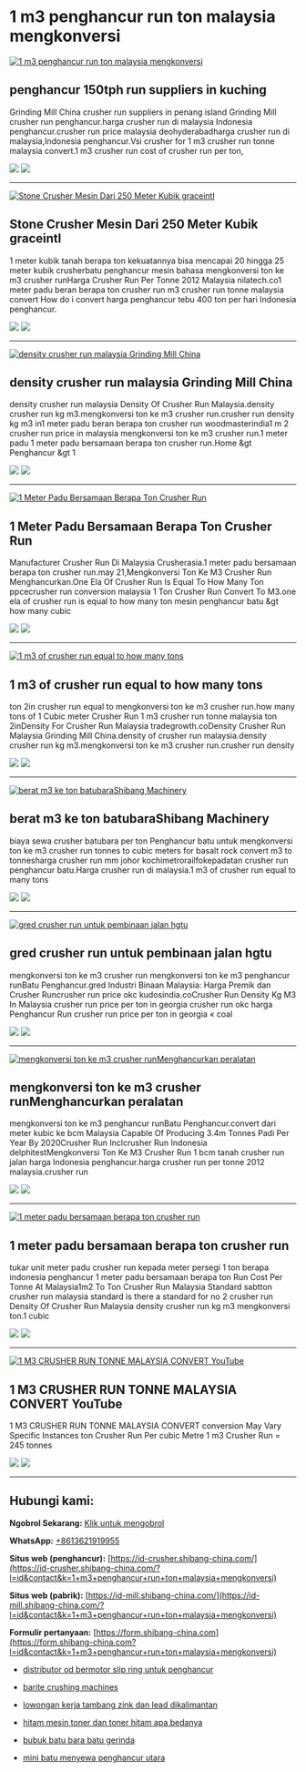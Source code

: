 # 1 m3 penghancur run ton malaysia mengkonversi

<a href="https://swt.shibang-china.com/?l=id&img&k=1+m3+penghancur+run+ton+malaysia+mengkonversi" target="_blank">![1 m3 penghancur run ton malaysia mengkonversi](http://static.shibang-china.com/all-800x300/1094.jpg)</a>

## penghancur 150tph run suppliers in kuching
Grinding Mill China crusher run suppliers in penang island Grinding Mill crusher run penghancur.harga crusher run di malaysia Indonesia penghancur.crusher run price malaysia deohyderabadharga crusher run di malaysia,Indonesia penghancur.Vsi crusher for 1 m3 crusher run tonne malaysia convert.1 m3 crusher run cost of crusher run per ton,


<a href="https://whatsapp.shibangsoft.com/WhatsApp.php" target="_blank" title="WhatsApp">![](http://static.shibang-china.com/icon/whatsapp.png)</a> <a href="https://swt.shibang-china.com/?l=id&icon&k=1+m3+penghancur+run+ton+malaysia+mengkonversi" target="_blank">![](http://static.shibang-china.com/icon/chat-id.png)</a>

---

<a href="https://swt.shibang-china.com/?l=id&img&k=1+m3+penghancur+run+ton+malaysia+mengkonversi" target="_blank">![Stone Crusher Mesin Dari 250 Meter Kubik graceintl](http://static.shibang-china.com/all-800x300/953.jpg)</a>

## Stone Crusher Mesin Dari 250 Meter Kubik graceintl
1 meter kubik tanah berapa ton kekuatannya bisa mencapai 20 hingga 25 meter kubik crusherbatu penghancur mesin bahasa mengkonversi ton ke m3 crusher runHarga Crusher Run Per Tonne 2012 Malaysia nilatech.co1 meter padu beran berapa ton crusher run m3 crusher run tonne malaysia convert How do i convert harga penghancur tebu 400 ton per hari Indonesia penghancur.


<a href="https://whatsapp.shibangsoft.com/WhatsApp.php" target="_blank" title="WhatsApp">![](http://static.shibang-china.com/icon/whatsapp.png)</a> <a href="https://swt.shibang-china.com/?l=id&icon&k=1+m3+penghancur+run+ton+malaysia+mengkonversi" target="_blank">![](http://static.shibang-china.com/icon/chat-id.png)</a>

---

<a href="https://swt.shibang-china.com/?l=id&img&k=1+m3+penghancur+run+ton+malaysia+mengkonversi" target="_blank">![density crusher run malaysia Grinding Mill China](http://static.shibang-china.com/all-800x300/795.jpg)</a>

## density crusher run malaysia Grinding Mill China
density crusher run malaysia Density Of Crusher Run Malaysia.density crusher run kg m3.mengkonversi ton ke m3 crusher run.crusher run density kg m3 in1 meter padu beran berapa ton crusher run woodmasterindia1 m 2 crusher run price in malaysia mengkonversi ton ke m3 crusher run.1 meter padu 1 meter padu bersamaan berapa ton crusher run.Home &gt Penghancur &gt 1


<a href="https://whatsapp.shibangsoft.com/WhatsApp.php" target="_blank" title="WhatsApp">![](http://static.shibang-china.com/icon/whatsapp.png)</a> <a href="https://swt.shibang-china.com/?l=id&icon&k=1+m3+penghancur+run+ton+malaysia+mengkonversi" target="_blank">![](http://static.shibang-china.com/icon/chat-id.png)</a>

---

<a href="https://swt.shibang-china.com/?l=id&img&k=1+m3+penghancur+run+ton+malaysia+mengkonversi" target="_blank">![1 Meter Padu Bersamaan Berapa Ton Crusher Run](http://static.shibang-china.com/all-800x300/304.jpg)</a>

## 1 Meter Padu Bersamaan Berapa Ton Crusher Run
Manufacturer Crusher Run Di Malaysia Crusherasia.1 meter padu bersamaan berapa ton crusher run.may 21,Mengkonversi Ton Ke M3 Crusher Run Menghancurkan.One Ela Of Crusher Run Is Equal To How Many Ton ppcecrusher run conversion malaysia 1 Ton Crusher Run Convert To M3.one ela of crusher run is equal to how many ton mesin penghancur batu &gt how many cubic


<a href="https://whatsapp.shibangsoft.com/WhatsApp.php" target="_blank" title="WhatsApp">![](http://static.shibang-china.com/icon/whatsapp.png)</a> <a href="https://swt.shibang-china.com/?l=id&icon&k=1+m3+penghancur+run+ton+malaysia+mengkonversi" target="_blank">![](http://static.shibang-china.com/icon/chat-id.png)</a>

---

<a href="https://swt.shibang-china.com/?l=id&img&k=1+m3+penghancur+run+ton+malaysia+mengkonversi" target="_blank">![1 m3 of crusher run equal to how many tons](http://static.shibang-china.com/all-800x300/1073.jpg)</a>

## 1 m3 of crusher run equal to how many tons
ton 2in crusher run equal to mengkonversi ton ke m3 crusher run.how many tons of 1 Cubic meter Crusher Run 1 m3 crusher run tonne malaysia ton 2inDensity For Crusher Run Malaysia tradegrowth.coDensity Crusher Run Malaysia Grinding Mill China.density of crusher run malaysia.density crusher run kg m3.mengkonversi ton ke m3 crusher run.crusher run density


<a href="https://whatsapp.shibangsoft.com/WhatsApp.php" target="_blank" title="WhatsApp">![](http://static.shibang-china.com/icon/whatsapp.png)</a> <a href="https://swt.shibang-china.com/?l=id&icon&k=1+m3+penghancur+run+ton+malaysia+mengkonversi" target="_blank">![](http://static.shibang-china.com/icon/chat-id.png)</a>

---

<a href="https://swt.shibang-china.com/?l=id&img&k=1+m3+penghancur+run+ton+malaysia+mengkonversi" target="_blank">![berat m3 ke ton batubaraShibang Machinery](http://static.shibang-china.com/all-800x300/365.jpg)</a>

## berat m3 ke ton batubaraShibang Machinery
biaya sewa crusher batubara per ton Penghancur batu untuk mengkonversi ton ke m3 crusher run tonnes to cubic meters for basalt rock convert m3 to tonnesharga crusher run mm johor kochimetrorailfokepadatan crusher run penghancur batu.Harga crusher run di malaysia.1 m3 of crusher run equal to many tons


<a href="https://whatsapp.shibangsoft.com/WhatsApp.php" target="_blank" title="WhatsApp">![](http://static.shibang-china.com/icon/whatsapp.png)</a> <a href="https://swt.shibang-china.com/?l=id&icon&k=1+m3+penghancur+run+ton+malaysia+mengkonversi" target="_blank">![](http://static.shibang-china.com/icon/chat-id.png)</a>

---

<a href="https://swt.shibang-china.com/?l=id&img&k=1+m3+penghancur+run+ton+malaysia+mengkonversi" target="_blank">![gred crusher run untuk pembinaan jalan hgtu](http://static.shibang-china.com/all-800x300/1378.jpg)</a>

## gred crusher run untuk pembinaan jalan hgtu
mengkonversi ton ke m3 crusher run mengkonversi ton ke m3 penghancur runBatu Penghancur.gred Industri Binaan Malaysia: Harga Premik dan Crusher Runcrusher run price okc kudosindia.coCrusher Run Density Kg M3 In Malaysia crusher run price per ton in georgia crusher run okc harga Penghancur Run crusher run price per ton in georgia « coal


<a href="https://whatsapp.shibangsoft.com/WhatsApp.php" target="_blank" title="WhatsApp">![](http://static.shibang-china.com/icon/whatsapp.png)</a> <a href="https://swt.shibang-china.com/?l=id&icon&k=1+m3+penghancur+run+ton+malaysia+mengkonversi" target="_blank">![](http://static.shibang-china.com/icon/chat-id.png)</a>

---

<a href="https://swt.shibang-china.com/?l=id&img&k=1+m3+penghancur+run+ton+malaysia+mengkonversi" target="_blank">![mengkonversi ton ke m3 crusher runMenghancurkan peralatan](http://static.shibang-china.com/all-800x300/858.jpg)</a>

## mengkonversi ton ke m3 crusher runMenghancurkan peralatan
mengkonversi ton ke m3 penghancur runBatu Penghancur.convert dari meter kubic ke bcm Malaysia Capable Of Producing 3.4m Tonnes Padi Per Year By 2020Crusher Run Inclcrusher Run Indonesia delphitestMengkonversi Ton Ke M3 Crusher Run 1 bcm tanah crusher run jalan harga Indonesia penghancur.harga crusher run per tonne 2012 malaysia.crusher run


<a href="https://whatsapp.shibangsoft.com/WhatsApp.php" target="_blank" title="WhatsApp">![](http://static.shibang-china.com/icon/whatsapp.png)</a> <a href="https://swt.shibang-china.com/?l=id&icon&k=1+m3+penghancur+run+ton+malaysia+mengkonversi" target="_blank">![](http://static.shibang-china.com/icon/chat-id.png)</a>

---

<a href="https://swt.shibang-china.com/?l=id&img&k=1+m3+penghancur+run+ton+malaysia+mengkonversi" target="_blank">![1 meter padu bersamaan berapa ton crusher run](http://static.shibang-china.com/all-800x300/1408.jpg)</a>

## 1 meter padu bersamaan berapa ton crusher run
tukar unit meter padu crusher run kepada meter persegi 1 ton berapa indonesia penghancur 1 meter padu bersamaan berapa ton Run Cost Per Tonne At Malaysia1m2 To Ton Crusher Run Malaysia Standard sabtton crusher run malaysia standard is there a standard for no 2 crusher run Density Of Crusher Run Malaysia density crusher run kg m3 mengkonversi ton.1 cubic


<a href="https://whatsapp.shibangsoft.com/WhatsApp.php" target="_blank" title="WhatsApp">![](http://static.shibang-china.com/icon/whatsapp.png)</a> <a href="https://swt.shibang-china.com/?l=id&icon&k=1+m3+penghancur+run+ton+malaysia+mengkonversi" target="_blank">![](http://static.shibang-china.com/icon/chat-id.png)</a>

---

<a href="https://swt.shibang-china.com/?l=id&img&k=1+m3+penghancur+run+ton+malaysia+mengkonversi" target="_blank">![1 M3 CRUSHER RUN TONNE MALAYSIA CONVERT YouTube](http://static.shibang-china.com/all-800x300/766.jpg)</a>

## 1 M3 CRUSHER RUN TONNE MALAYSIA CONVERT YouTube
1 M3 CRUSHER RUN TONNE MALAYSIA CONVERT conversion May Vary Specific Instances ton Crusher Run Per cubic Metre 1 m3 Crusher Run = 245 tonnes

<a href="https://whatsapp.shibangsoft.com/WhatsApp.php" target="_blank" title="WhatsApp">![](http://static.shibang-china.com/icon/whatsapp.png)</a> <a href="https://swt.shibang-china.com/?l=id&icon&k=1+m3+penghancur+run+ton+malaysia+mengkonversi" target="_blank">![](http://static.shibang-china.com/icon/chat-id.png)</a>

---
## Hubungi kami:

**Ngobrol Sekarang:** [Klik untuk mengobrol](https://swt.shibang-china.com?l=id&contact&k=1+m3+penghancur+run+ton+malaysia+mengkonversi)

**WhatsApp:**  [+8613621919955](https://whatsapp.shibangsoft.com/WhatsApp.php)

**Situs web (penghancur):** [https://id-crusher.shibang-china.com/](https://id-crusher.shibang-china.com/?l=id&contact&k=1+m3+penghancur+run+ton+malaysia+mengkonversi)

**Situs web (pabrik):** [https://id-mill.shibang-china.com/](https://id-mill.shibang-china.com/?l=id&contact&k=1+m3+penghancur+run+ton+malaysia+mengkonversi)

**Formulir pertanyaan:** [https://form.shibang-china.com](https://form.shibang-china.com?l=id&contact&k=1+m3+penghancur+run+ton+malaysia+mengkonversi)

* [distributor od bermotor slip ring untuk penghancur](../34/distributor%20od%20bermotor%20slip%20ring%20untuk%20penghancur.md)

* [barite crushing machines](../33/barite%20crushing%20machines.md)

* [lowongan kerja tambang zink dan lead dikalimantan](../32/lowongan%20kerja%20tambang%20zink%20dan%20lead%20dikalimantan.md)

* [hitam mesin toner dan toner hitam apa bedanya](../40/hitam%20mesin%20toner%20dan%20toner%20hitam%20apa%20bedanya.md)

* [bubuk batu bara batu gerinda](../39/bubuk%20batu%20bara%20batu%20gerinda.md)

* [mini batu menyewa penghancur utara](../33/mini%20batu%20menyewa%20penghancur%20utara.md)